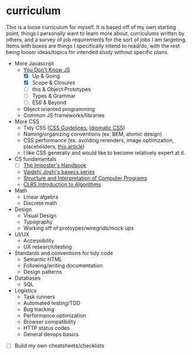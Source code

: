 # curriculum

This is a loose curriculum for myself. It is based off of my own starting point, things I personally want to learn more about, curriculums written by others, and a survey of job requirements for the sort of jobs I am targeting. Items with boxes are things I specifically intend to read/do, with the rest being looser ideas/topics for intended study without specific plans.



* More Javascript
  * [You Don't Know JS](https://github.com/getify/You-Dont-Know-JS)
    - [x] Up & Going
    - [x] Scope & Closures
    - [ ] this & Object Prototypes
    - [ ] Types & Grammar
    - [ ] ES6 & Beyond
  * Object oriented programming
  * Common JS frameworks/libraries
* More CSS
  * Tidy CSS ([CSS Guidelines](https://cssguidelin.es/), [Idiomatic CSS](https://github.com/necolas/idiomatic-css))
  * Naming/organizing conventions (ex. BEM, atomic design)
  * CSS performance (ex. avoiding rerenders, image optimization, placeholders, [this article](https://csswizardry.com/2013/01/front-end-performance-for-web-designers-and-front-end-developers/#section:css-and-performance))
  * I like CSS generally and would like to become relatively expert at it.
* CS fundamentals
  - [ ] [The Imposter's Handbook](https://bigmachine.io/products/the-imposters-handbook)
  * [Vaidehi Joshi's basecs series](https://medium.com/basecs)
  * [Structure and Interpretation of Computer Programs](https://mitpress.mit.edu/sicp/full-text/book/book.html)
  * [CLRS Introduction to Algorithms](https://mitpress.mit.edu/books/introduction-algorithms)
* Math
  * Linear algebra
  * Discrete math
* Design
  * Visual Design
  * Typography
  * Working off of protoypes/wiregrids/mock ups
* UI/UX
  * Accessibility
  * UX research/testing
* Standards and conventions for tidy code
  * Semantic HTML
  * Following/writing documentation
  * Design patterns
* Databases
  * SQL
* Logistics
  * Task runners
  * Automated testing/TDD
  * Bug tracking
  * Performance optimization
  * Browser compatibility
  * HTTP status codes
  * General devops basics
- [ ] Build my own cheatsheets/checklists
